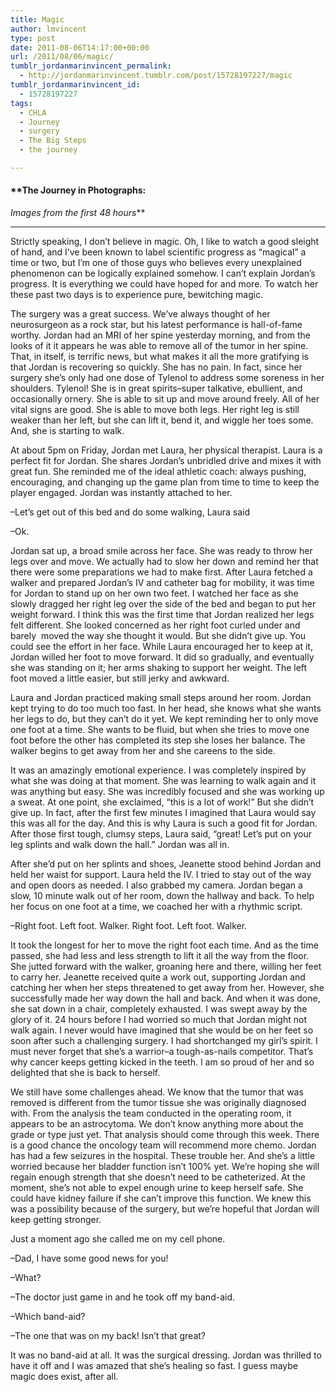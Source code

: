 ```yaml
---
title: Magic
author: lmvincent
type: post
date: 2011-08-06T14:17:00+00:00
url: /2011/08/06/magic/
tumblr_jordanmarinvincent_permalink:
  - http://jordanmarinvincent.tumblr.com/post/15728197227/magic
tumblr_jordanmarinvincent_id:
  - 15728197227
tags:
  - CHLA
  - Journey
  - surgery
  - The Big Steps
  - the journey

---
```

#### **The Journey in Photographs:  
_Images from the first 48 hours_**

* * *

Strictly speaking, I don’t believe in magic. Oh, I like to watch a good sleight of hand, and I’ve been known to label scientific progress as “magical” a time or two, but I’m one of those guys who believes every unexplained phenomenon can be logically explained somehow. I can’t explain Jordan’s progress. It is everything we could have hoped for and more. To watch her these past two days is to experience pure, bewitching magic.

The surgery was a great success. We’ve always thought of her neurosurgeon as a rock star, but his latest performance is hall-of-fame worthy. Jordan had an MRI of her spine yesterday morning, and from the looks of it it appears he was able to remove all of the tumor in her spine. That, in itself, is terrific news, but what makes it all the more gratifying is that Jordan is recovering so quickly. She has no pain. In fact, since her surgery she’s only had one dose of Tylenol to address some soreness in her shoulders. Tylenol! She is in great spirits–super talkative, ebullient, and occasionally ornery. She is able to sit up and move around freely. All of her vital signs are good. She is able to move both legs. Her right leg is still weaker than her left, but she can lift it, bend it, and wiggle her toes some. And, she is starting to walk.

At about 5pm on Friday, Jordan met Laura, her physical therapist. Laura is a perfect fit for Jordan. She shares Jordan’s unbridled drive and mixes it with great fun. She reminded me of the ideal athletic coach: always pushing, encouraging, and changing up the game plan from time to time to keep the player engaged. Jordan was instantly attached to her.

–Let’s get out of this bed and do some walking, Laura said

–Ok.

Jordan sat up, a broad smile across her face. She was ready to throw her legs over and move. We actually had to slow her down and remind her that there were some preparations we had to make first. After Laura fetched a walker and prepared Jordan’s IV and catheter bag for mobility, it was time for Jordan to stand up on her own two feet. I watched her face as she slowly dragged her right leg over the side of the bed and began to put her weight forward. I think this was the first time that Jordan realized her legs felt different. She looked concerned as her right foot curled under and barely  moved the way she thought it would. But she didn’t give up. You could see the effort in her face. While Laura encouraged her to keep at it, Jordan willed her foot to move forward. It did so gradually, and eventually she was standing on it; her arms shaking to support her weight. The left foot moved a little easier, but still jerky and awkward.

Laura and Jordan practiced making small steps around her room. Jordan kept trying to do too much too fast. In her head, she knows what she wants her legs to do, but they can’t do it yet. We kept reminding her to only move one foot at a time. She wants to be fluid, but when she tries to move one foot before the other has completed its step she loses her balance. The walker begins to get away from her and she careens to the side.

It was an amazingly emotional experience. I was completely inspired by what she was doing at that moment. She was learning to walk again and it was anything but easy. She was incredibly focused and she was working up a sweat. At one point, she exclaimed, “this is a lot of work!” But she didn’t give up. In fact, after the first few minutes I imagined that Laura would say this was all for the day. And this is why Laura is such a good fit for Jordan. After those first tough, clumsy steps, Laura said, “great! Let’s put on your leg splints and walk down the hall.” Jordan was all in.

After she’d put on her splints and shoes, Jeanette stood behind Jordan and held her waist for support. Laura held the IV. I tried to stay out of the way and open doors as needed. I also grabbed my camera. Jordan began a slow, 10 minute walk out of her room, down the hallway and back. To help her focus on one foot at a time, we coached her with a rhythmic script.

–Right foot. Left foot. Walker. Right foot. Left foot. Walker.

It took the longest for her to move the right foot each time. And as the time passed, she had less and less strength to lift it all the way from the floor. She jutted forward with the walker, groaning here and there, willing her feet to carry her. Jeanette received quite a work out, supporting Jordan and catching her when her steps threatened to get away from her. However, she successfully made her way down the hall and back. And when it was done, she sat down in a chair, completely exhausted. I was swept away by the glory of it. 24 hours before I had worried so much that Jordan might not walk again. I never would have imagined that she would be on her feet so soon after such a challenging surgery. I had shortchanged my girl’s spirit. I must never forget that she’s a warrior–a tough-as-nails competitor. That’s why cancer keeps getting kicked in the teeth. I am so proud of her and so delighted that she is back to herself.

We still have some challenges ahead. We know that the tumor that was removed is different from the tumor tissue she was originally diagnosed with. From the analysis the team conducted in the operating room, it appears to be an astrocytoma. We don’t know anything more about the grade or type just yet. That analysis should come through this week. There is a good chance the oncology team will recommend more chemo. Jordan has had a few seizures in the hospital. These trouble her. And she’s a little worried because her bladder function isn’t 100% yet. We’re hoping she will regain enough strength that she doesn’t need to be catheterized. At the moment, she’s not able to expel enough urine to keep herself safe. She could have kidney failure if she can’t improve this function. We knew this was a possibility because of the surgery, but we’re hopeful that Jordan will keep getting stronger.

Just a moment ago she called me on my cell phone.

–Dad, I have some good news for you!

–What?

–The doctor just game in and he took off my band-aid.

–Which band-aid?

–The one that was on my back! Isn’t that great?

It was no band-aid at all. It was the surgical dressing. Jordan was thrilled to have it off and I was amazed that she’s healing so fast. I guess maybe magic does exist, after all.

<div class="blogger-post-footer">
  <img loading="lazy" src="https://blogger.googleusercontent.com/tracker/9039099668816362935-5649126006797286501?l=jordansjourney2.blogspot.com" alt="" width="1" height="1" />
</div>